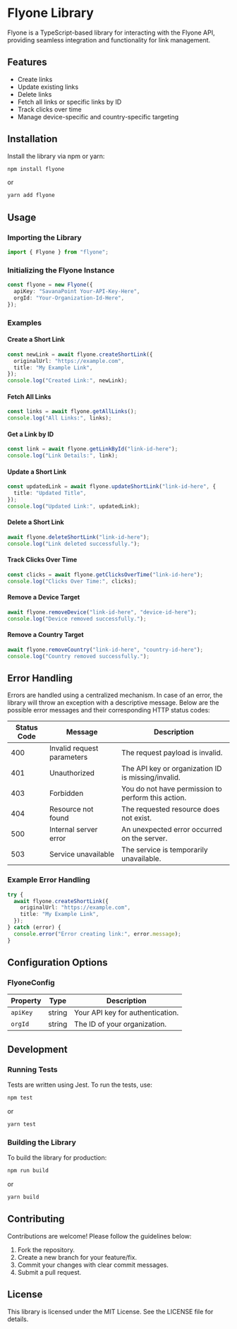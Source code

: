 # Flyone Library

Flyone is a TypeScript-based library for interacting with the Flyone API, providing seamless integration and functionality for link management.

## Features

- Create links
- Update existing links
- Delete links
- Fetch all links or specific links by ID
- Track clicks over time
- Manage device-specific and country-specific targeting

## Installation

Install the library via npm or yarn:

```bash
npm install flyone
```

or

```bash
yarn add flyone
```

## Usage

### Importing the Library

```typescript
import { Flyone } from "flyone";
```

### Initializing the Flyone Instance

```typescript
const flyone = new Flyone({
  apiKey: "SavanaPoint Your-API-Key-Here",
  orgId: "Your-Organization-Id-Here",
});
```

### Examples

#### Create a Short Link

```typescript
const newLink = await flyone.createShortLink({
  originalUrl: "https://example.com",
  title: "My Example Link",
});
console.log("Created Link:", newLink);
```

#### Fetch All Links

```typescript
const links = await flyone.getAllLinks();
console.log("All Links:", links);
```

#### Get a Link by ID

```typescript
const link = await flyone.getLinkById("link-id-here");
console.log("Link Details:", link);
```

#### Update a Short Link

```typescript
const updatedLink = await flyone.updateShortLink("link-id-here", {
  title: "Updated Title",
});
console.log("Updated Link:", updatedLink);
```

#### Delete a Short Link

```typescript
await flyone.deleteShortLink("link-id-here");
console.log("Link deleted successfully.");
```

#### Track Clicks Over Time

```typescript
const clicks = await flyone.getClicksOverTime("link-id-here");
console.log("Clicks Over Time:", clicks);
```

#### Remove a Device Target

```typescript
await flyone.removeDevice("link-id-here", "device-id-here");
console.log("Device removed successfully.");
```

#### Remove a Country Target

```typescript
await flyone.removeCountry("link-id-here", "country-id-here");
console.log("Country removed successfully.");
```

## Error Handling

Errors are handled using a centralized mechanism. In case of an error, the library will throw an exception with a descriptive message. Below are the possible error messages and their corresponding HTTP status codes:

| Status Code | Message                               | Description                                      |
|-------------|---------------------------------------|--------------------------------------------------|
| 400         | Invalid request parameters           | The request payload is invalid.                 |
| 401         | Unauthorized                         | The API key or organization ID is missing/invalid.|
| 403         | Forbidden                            | You do not have permission to perform this action.|
| 404         | Resource not found                   | The requested resource does not exist.          |
| 500         | Internal server error                | An unexpected error occurred on the server.     |
| 503         | Service unavailable                  | The service is temporarily unavailable.         |

### Example Error Handling

```typescript
try {
  await flyone.createShortLink({
    originalUrl: "https://example.com",
    title: "My Example Link",
  });
} catch (error) {
  console.error("Error creating link:", error.message);
}
```

## Configuration Options

### FlyoneConfig

| Property | Type   | Description                      |
| -------- | ------ | -------------------------------- |
| `apiKey` | string | Your API key for authentication. |
| `orgId`  | string | The ID of your organization.     |

## Development

### Running Tests

Tests are written using Jest. To run the tests, use:

```bash
npm test
```

or

```bash
yarn test
```

### Building the Library

To build the library for production:

```bash
npm run build
```

or

```bash
yarn build
```

## Contributing

Contributions are welcome! Please follow the guidelines below:

1. Fork the repository.
2. Create a new branch for your feature/fix.
3. Commit your changes with clear commit messages.
4. Submit a pull request.

## License

This library is licensed under the MIT License. See the LICENSE file for details.

